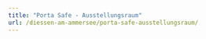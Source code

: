 ```yaml
---
title: "Porta Safe - Ausstellungsraum"
url: /diessen-am-ammersee/porta-safe-ausstellungsraum/
---
```

